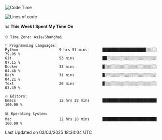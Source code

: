 <!--START_SECTION:waka-->
![Code Time](http://img.shields.io/badge/Code%20Time-2%2C556%20hrs%2044%20mins-blue)

![Lines of code](https://img.shields.io/badge/From%20Hello%20World%20I%27ve%20Written-335.2%20thousand%20lines%20of%20code-blue)

📊 **This Week I Spent My Time On** 

```text
🕑︎ Time Zone: Asia/Shanghai

💬 Programming Languages: 
Python                   9 hrs 51 mins       ████████████████████░░░░░   79.05 % 
Git                      53 mins             ██░░░░░░░░░░░░░░░░░░░░░░░   07.15 % 
Docker                   33 mins             █░░░░░░░░░░░░░░░░░░░░░░░░   04.46 % 
Bash                     31 mins             █░░░░░░░░░░░░░░░░░░░░░░░░   04.21 % 
Text                     26 mins             █░░░░░░░░░░░░░░░░░░░░░░░░   03.49 % 

🔥 Editors: 
Emacs                    12 hrs 28 mins      █████████████████████████   100.00 % 

💻 Operating System: 
Mac                      12 hrs 28 mins      █████████████████████████   100.00 % 
```


 Last Updated on 03/03/2025 18:34:04 UTC
<!--END_SECTION:waka-->
